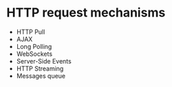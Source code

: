 # HTTP request mechanisms

* HTTP Pull
* AJAX
* Long Polling
* WebSockets
* Server-Side Events
* HTTP Streaming
* Messages queue
